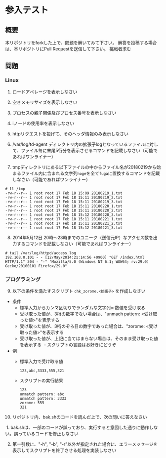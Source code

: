 参入テスト
====

## 概要
本リポジトリをforkした上で、問題を解いてみて下さい。
解答を投稿する場合は、本リポジトリにPull Requestを送信して下さい。
挑戦者求む

## 問題

### Linux

1. ロードアベレージを表示しなさい

2. 空きメモリサイズを表示しなさい

3. プロセスの親子関係及びプロセス番号を表示しなさい

4. iノードの使用率を表示しなさい

5. httpリクエストを投げて、そのヘッダ情報のみ表示しなさい

6. /var/log/td-agent ディレクトリ内の拡張子logとなっているファイルに対して、ファイル毎に末尾5行分を表示させるコマンドを記載しなさい（可能であればワンライナー）

7. tmpディレクトリにある以下ファイルの中からファイル名が20180219から始まるファイル内に含まれる文字列`hoge`を全て`fuga`に置換するコマンドを記載しなさい（可能であればワンライナー）

  ```
  # ll /tmp
  -rw-r--r-- 1 root root 17 Feb 18 15:09 20180219_1.txt
  -rw-r--r-- 1 root root 17 Feb 18 15:11 20180219_2.txt
  -rw-r--r-- 1 root root 17 Feb 18 15:11 20180219_3.txt
  -rw-r--r-- 1 root root 17 Feb 18 15:11 20180220_1.txt
  -rw-r--r-- 1 root root 17 Feb 18 15:11 20180220_2.txt
  -rw-r--r-- 1 root root 17 Feb 18 15:12 20180220_3.txt
  -rw-r--r-- 1 root root 17 Feb 18 15:11 20180221_1.txt
  -rw-r--r-- 1 root root 17 Feb 18 15:11 20180221_2.txt
  -rw-r--r-- 1 root root 17 Feb 18 15:12 20180221_3.txt
  ```

8. 2014年5月12日 20時～23時までのユニーク（送信元IP）なアクセス数を出力するコマンドを記載しなさい（可能であればワンライナー）

  ```
  # tail /var/log/httpd/access_log
  192.168.0.101 - - [12/May/2014:21:14:56 +0900] "GET /index.html HTTP/1.1" 304 - "-" "Mozilla/5.0 (Windows NT 6.1; WOW64; rv:29.0) Gecko/20100101 Firefox/29.0"
  ```

### プログラミング

9. 以下の条件を満たすスクリプト `chk_zorome.<拡張子>` を作成しなさい
- 条件
  - 標準入力からカンマ区切りでランダムな文字列or数値を受け取る
  - 受け取った値が、3桁の数字でない場合は、"unmach pattern: <受け取った値>"を表示する
  - 受け取った値が、3桁のぞろ目の数字であった場合は、"zorome: <受け取った値>"を表示する
  - 受け取った値が、上記に当てはまらない場合は、そのまま受け取った値を表示する
  - スクリプトの言語はお好きにどうぞ
- 例
  - 標準入力で受け取る値
  
    ```
    123,abc,3333,555,321
    ```

  - スクリプトの実行結果

    ```
    123
    unmatch pattern: abc
    unmatch pattern: 3333
    zorome: 555
    321
    ```

10. リポジトリ内、bak.shのコードを読んだ上で、次の問いに答えなさい
  
  1. bak.shは、一部のコードが誤っており、実行すると意図した通りに動作しない。誤っているコードを修正しなさい
  
  2. 第一引数に、"-h", "-b", "-r"以外が指定された場合に、エラーメッセージを表示してスクリプトを終了させる処理を実装しなさい
  
